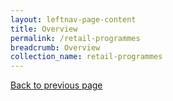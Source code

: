 ```yaml
---
layout: leftnav-page-content
title: Overview
permalink: /retail-programmes
breadcrumb: Overview
collection_name: retail-programmes
---
```

<a href="#" onclick="history.go(-1)">Back to previous page</a><br>
